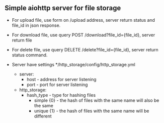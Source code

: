 ## Simple aiohttp server for file storage

- For upload file, use form on /upload address, server return status and file_id in json response.

- For download file, use query POST /download?file_id={file_id}, server return file

- For delete file, use query DELETE /delete?file_id={file_id}, server return status command.

- Server have settings */http_storage/config/http_storage.yml
    * server:
        * host - address for server listening
        * port - port for server listening
    * http_storage:
        * hash_type - type for hashing files
            * simple {0} - the hash of files with the same name will also be the same
            * unique {1} - the hash of files with the same name will be different
    
